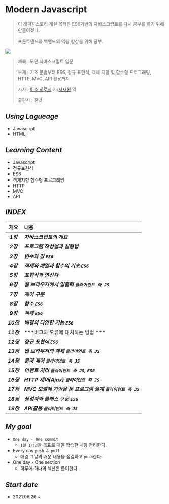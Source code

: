 # Modern Javascript

> 이 래퍼지스토리 개설 목적은 ES6기반의 자바스크립트를 다시 공부를 하기 위해 만들어졌다. 
>
> 프론트엔드와 백엔드의 역량 향상을 위해 공부.



   ![](https://image.yes24.com/Goods/59410698/M) 

> 제목 : 모던 자바스크립트 입문
>
> 부제 :  기초 문법부터 ES6, 정규 표현식, 객체 지향 및 함수형 프로그래밍, HTTP, MVC, API 활용까지 
>
> 저자 : [이소 히로시](http://www.yes24.com/SearchCorner/Result?scode=032&OzSrank=3&domain=ALL&author_yn=Y&query=&auth_no=211268) 저/[서재원](http://www.yes24.com/SearchCorner/Result?scode=032&OzSrank=3&domain=ALL&author_yn=Y&query=&auth_no=184116) 역
>
> 출판사 : 길벗





## _Using Lagueage_

- Javascirpt
- HTML,



## _Learning Content_

- Javascript
- 정규표현식
- ES6
- 객체지향 함수형 프로그래밍
- HTTP
- MVC
- API



## _INDEX_

|    개요    | 내용                                                        |
| :--------: | :---------------------------------------------------------- |
| ***1장***  | ***자바스크립트의 개요***                                   |
| ***2장***  | ***프로그램 작성법과 실행법***                              |
| ***3장***  | ***변수와 값 `ES6`***                                       |
| ***4장***  | ***객체와 배열과 함수의 기초 `ES6`***                       |
| ***5장***  | ***표현식과 연산자***                                       |
| ***6장***  | ***웹 브라우저에서 입출력 `클라이언트 측 JS`***             |
| ***7장***  | ***제어 구문***                                             |
| ***8장***  | ***함수 `ES6`***                                            |
| ***9장***  | ***객체 `ES6`***                                            |
| ***10장*** | ***배열의 다양한 기능 `ES6`***                              |
| ***11장*** | ***버그와 오류에 대처하는 방법 ***                          |
| ***12장*** | ***정규 표현식 `ES6`***                                     |
| ***13장*** | ***웹 브라우저의 객체 `클라이언트 측 JS`***                 |
| ***14장*** | ***문저 제어 `클라이언트 측 JS`***                          |
| ***15장*** | ***이벤트 처리 `클라이언트 측 JS`, `ES6`***                 |
| ***16장*** | ***HTTP 제어(Ajax) `클라이언트 측 JS`***                    |
| ***17장*** | ***MVC 모델에 기반을 둔 프로그램 설계 `클라이언트 측 JS`*** |
| ***18장*** | ***생성자와 클래스 구문 `ES6`***                            |
| ***19장*** | ***API활용 `클라이언트 측 JS`***                            |



## _My goal_

- `One day - One commit`
  - `1일 1커밋`을 목표로 매일 학습한 내용 정리한다.
- Every day `push & pull`
  - 매일 그날의 배운 내용을 점검하고 `push`한다.
- One day  - One section
  - 하루에 하나의 섹션은 풀이한다.

## _Start date_

- 2021.06.26 ~